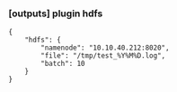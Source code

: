 ### [outputs] plugin hdfs
```
{
    "hdfs": {
        "namenode": "10.10.40.212:8020",
        "file": "/tmp/test_%Y%M%D.log",
        "batch": 10
    }
}

```
